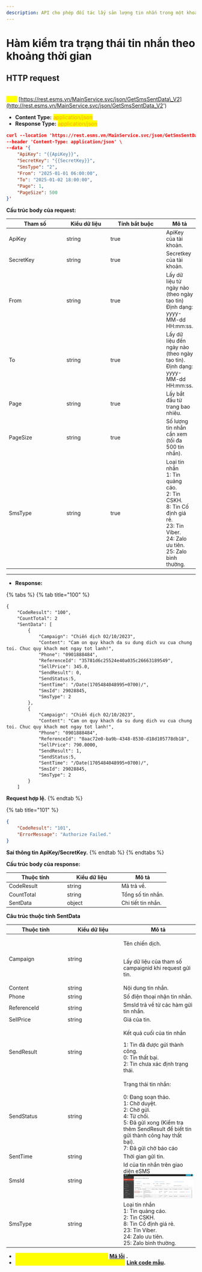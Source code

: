 ```yaml
---
description: API cho phép đối tác lấy sản lượng tin nhắn trong một khoảng thời gian.
---
```


# Hàm kiểm tra trạng thái tin nhắn theo khoảng thời gian

## HTTP request

\
<mark style="color:yellow;">**`POST`**</mark> [https://rest.esms.vn/MainService.svc/json/GetSmsSentData\_V2](http://rest.esms.vn/MainService.svc/json/GetSmsSentData_V2')

* **Content Type:** <mark style="color:orange;">application/json</mark>
* **Response Type:** <mark style="color:orange;">application/json</mark>

```json
curl --location 'https://rest.esms.vn/MainService.svc/json/GetSmsSentData_V2' \
--header 'Content-Type: application/json' \
--data '{
    "ApiKey": "{{ApiKey}}",
    "SecretKey": "{{SecretKey}}",
    "SmsType": "2",
    "From": "2025-01-01 06:00:00",
    "To": "2025-01-02 18:00:00",
    "Page": 1,
    "PageSize": 500
}'
```

**Cấu trúc body của request:**

<table><thead><tr><th width="172">Tham số</th><th width="133">Kiểu dữ liệu</th><th width="180" data-type="checkbox">Tính bắt buộc</th><th>Mô tả</th></tr></thead><tbody><tr><td>ApiKey</td><td>string</td><td>true</td><td>ApiKey của tài khoản.</td></tr><tr><td>SecretKey</td><td>string</td><td>true</td><td>Secretkey của tài khoản.</td></tr><tr><td>From </td><td>string</td><td>true</td><td>Lấy dữ liệu từ ngày nào (theo ngày tạo tin)<br> Định dạng: yyyy-MM-dd HH:mm:ss.</td></tr><tr><td>To</td><td>string</td><td>true</td><td>Lấy dữ liệu đến ngày nào (theo ngày tạo tin).<br>Định dạng: yyyy-MM-dd HH:mm:ss.</td></tr><tr><td>Page</td><td>string</td><td>true</td><td>Lấy bắt đầu từ trang bao nhiêu.</td></tr><tr><td>PageSize</td><td>string</td><td>true</td><td>Số lượng tin nhắn cần xem (tối đa 500 tin nhắn).</td></tr><tr><td>SmsType</td><td>string</td><td>true</td><td>Loại tin nhắn<br>1: Tin quảng cáo.<br>2: Tin CSKH.<br>8: Tin Cố định giá rẻ.<br>23: Tin Viber.<br>24: Zalo ưu tiên.<br>25: Zalo bình thường.</td></tr></tbody></table>

***

* **Response:**

{% tabs %}
{% tab title="100" %}
```
{
    "CodeResult": "100",
    "CountTotal": 2
    "SentData": [
        {
            "Campaign": "Chiến dịch 02/10/2023",
            "Content": "Cam on quy khach da su dung dich vu cua chung toi. Chuc quy khach mot ngay tot lanh!",
            "Phone": "0901888484",
            "ReferenceId": "35781d6c25524e40a035c26663189549",
            "SellPrice": 345.0,
            "SendResult": 0,
            "SendStatus:5,
            "SentTime": "/Date(1705484048995+0700)/",
            "SmsId": 29028845,
            "SmsType": 2
        },
        {
            "Campaign": "Chiến dịch 02/10/2023",
            "Content": "Cam on quy khach da su dung dich vu cua chung toi. Chuc quy khach mot ngay tot lanh!",
            "Phone": "0901888484",
            "ReferenceId": "0aac72e0-ba9b-4348-8530-d18d105778db18",
            "SellPrice": 790.0000,
            "SendResult": 1,
            "SendStatus:5,
            "SentTime": "/Date(1705484048995+0700)/",
            "SmsId": 29028845,
            "SmsType": 2
        }
    ]
```

**Request hợp lệ.**
{% endtab %}

{% tab title="101" %}
```json
{
    "CodeResult": "101",
    "ErrorMessage": "Authorize Failed."
}
```

**Sai thông tin ApiKey/SecretKey.**
{% endtab %}
{% endtabs %}

**Cấu trúc body của response:**

<table><thead><tr><th width="140.79998779296875">Thuộc tính</th><th width="130.5999755859375">Kiểu dữ liệu</th><th>Mô tả</th></tr></thead><tbody><tr><td> CodeResult</td><td>string</td><td> Mã trả về.</td></tr><tr><td>CountTotal</td><td>string</td><td>Tổng số tin nhắn.</td></tr><tr><td>SentData</td><td>object</td><td>Chi tiết tin nhắn.</td></tr></tbody></table>

**Câu trúc thuộc tính SentData**

<table><thead><tr><th width="142.60003662109375">Thuộc tính</th><th width="134">Kiểu dữ liệu</th><th>Mô tả</th></tr></thead><tbody><tr><td>Campaign</td><td>string</td><td><p>Tên chiến dịch.</p><p><br>Lấy dữ liệu của tham số campaignid khi request gửi tin.</p></td></tr><tr><td>Content</td><td>string</td><td>Nội dung tin nhắn.</td></tr><tr><td>Phone</td><td>string</td><td>Số điện thoại nhận tin nhắn.</td></tr><tr><td>ReferenceId</td><td>string</td><td>SmsId trả về từ các hàm gửi tin nhắn.</td></tr><tr><td>SellPrice</td><td>string</td><td>Giá của tin.</td></tr><tr><td>SendResult</td><td>string</td><td><p>Kết quả cuối của tin nhắn<br></p><p>1: Tin đã được gửi thành công. <br>0: Tin thất bại. <br>2: Tin chưa xác định trạng thái.</p></td></tr><tr><td>SendStatus</td><td>string</td><td>Trạng thái tin nhắn:<br><br>0: Đang soạn thảo.
<br>1: Chờ duyệt.
<br>2: Chờ gửi.
<br>4: Từ chối.
<br>5: Đã gửi xong (Kiểm tra thêm SendResult để biết tin gửi thành công hay thất bại).
<br>7: Đã gửi chờ báo cáo</td></tr><tr><td>SentTime</td><td>string</td><td>Thời gian gửi tin.</td></tr><tr><td>SmsId</td><td>string</td><td>Id của tin nhắn trên giao diện eSMS<br><img src="../../.gitbook/assets/image (1).png" alt=""></td></tr><tr><td>SmsType</td><td>string</td><td>Loại tin nhắn
<br>1: Tin quảng cáo.
<br>2: Tin CSKH.
<br>8: Tin Cố định giá rẻ.
<br>23: Tin Viber.
<br>24: Zalo ưu tiên.
<br>25: Zalo bình thường.</td></tr></tbody></table>



* _<mark style="color:yellow;">**Thông tin chi tiết mã lỗi xem ở bảng:**</mark>_ [**Mã lỗi**](../bang-ma-loi.md) **.**
* _<mark style="color:yellow;">**Lấy code mẫu các ngôn ngữ trên Postman:**</mark>_ [**Link code mẫu**](https://samplefordevelopers.esms.vn/#282f1bec-d093-4c68-8f99-f4d25024e9f8)**.**
